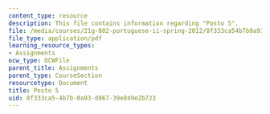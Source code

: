 ```yaml
---
content_type: resource
description: This file contains information regarding "Posto 5".
file: /media/courses/21g-802-portuguese-ii-spring-2012/8f333ca54b7b0a93d86739e849e2b723_MIT21G_802S12_Posto_5.pdf
file_type: application/pdf
learning_resource_types:
- Assignments
ocw_type: OCWFile
parent_title: Assignments
parent_type: CourseSection
resourcetype: Document
title: Posto 5
uid: 8f333ca5-4b7b-0a93-d867-39e849e2b723
---
```

